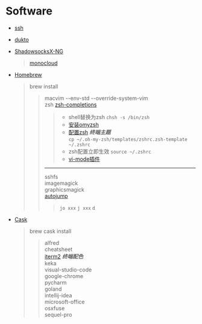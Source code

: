 # Software
* [ssh](https://blog.csdn.net/resilient/article/details/80832170)
* [dukto](http://www.msec.it/blog/?page_id=11)
* [ShadowsocksX-NG](https://github.com/shadowsocks/ShadowsocksX-NG/releases/)
  > [monocloud](https://monocloud.com.au)
* [Homebrew](https://brew.sh/)
  >brew install
  >>macvim --env-std --override-system-vim  
  >>zsh [zsh-completions](https://github.com/zsh-users/zsh-completions)  
  >>>* shell替换为zsh `chsh -s /bin/zsh`  
  >>>* [安装omyzsh](http://ohmyz.sh/)  
  >>>* [配置zsh](.zshrc) ***终端主题***  
  >>>  `cp ~/.oh-my-zsh/templates/zshrc.zsh-template ~/.zshrc`
  >>>* zsh配置立即生效 `source ~/.zshrc`  
  >>>* [vi-mode插件](https://github.com/robbyrussell/oh-my-zsh/tree/master/plugins/vi-mode)  
  >>****
  >>sshfs  
  >>imagemagick  
  >>graphicsmagick  
  >>[autojump](https://yuweiguocn.github.io/command-line-autojump/)
  >>> `jo xxx` `j xxx` `d`  
  
* [Cask](http://caskroom.github.io/)
  >brew cask install
  >>alfred  
  >>cheatsheet  
  >>[iterm2](https://github.com/mbadolato/iTerm2-Color-Schemes) ***终端配色***   
  >>keka  
  >>visual-studio-code  
  >>google-chrome  
  >>pycharm  
  >>goland  
  >>intellij-idea  
  >>microsoft-office  
  >>osxfuse  
  >>sequel-pro